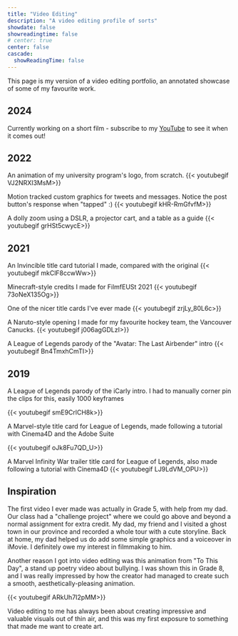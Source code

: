 ```yaml
---
title: "Video Editing"
description: "A video editing profile of sorts"
showdate: false
showreadingtime: false
# center: true
center: false
cascade:
  showReadingTime: false
---
```



This page is my version of a video editing portfolio, an annotated showcase of some of my favourite work.

## 2024
Currently working on a short film - subscribe to my [YouTube](https://www.youtube.com/@linguinelabs?sub_confirmation=1) to see it when it comes out!

## 2022
An animation of my university program's logo, from scratch.
{{< youtubegif VJ2NRXI3MsM>}}

Motion tracked custom graphics for tweets and messages. Notice the post button's response when "tapped" :)
{{< youtubegif kHR-RmGfvfM>}}

A dolly zoom using a DSLR, a projector cart, and a table as a guide
{{< youtubegif grHSt5cwycE>}}

## 2021
An Invincible title card tutorial I made, compared with the original
{{< youtubegif mkClF8ccwWw>}}

Minecraft-style credits I made for FilmfEUSt 2021
{{< youtubegif 73oNeX135Og>}}


One of the nicer title cards I've ever made
{{< youtubegif zrjLy_80L6c>}}


A Naruto-style opening I made for my favourite hockey team, the Vancouver Canucks.
{{< youtubegif j006agGDLzI>}}

A League of Legends parody of the "Avatar: The Last Airbender" intro
{{< youtubegif Bn4TmxhCmTI>}}



## 2019
A League of Legends parody of the iCarly intro. I had to manually corner pin the clips for this, easily 1000 keyframes

{{< youtubegif smE9CrlCH8k>}}

A Marvel-style title card for League of Legends, made following a tutorial with Cinema4D and the Adobe Suite

{{< youtubegif oJk8Fu7QD_U>}}

A Marvel Infinity War trailer title card for League of Legends, also made following a tutorial with Cinema4D
{{< youtubegif LJ9LdVM_OPU>}}
## Inspiration

The first video I ever made was actually in Grade 5, with help from my dad. Our class had a "challenge project" where
we could go above and beyond a normal assignment for extra credit. My dad, my friend and I visited a ghost town
in our province and recorded a whole tour with a cute storyline. Back at home, my dad helped us do add some simple graphics
and a voiceover in iMovie. I definitely owe my interest in filmmaking to him.

Another reason I got into video editing was this animation from "To This Day", a stand up poetry video about bullying.
I was shown this in Grade 8, and I was really impressed by how the creator had managed to create such a smooth,
aesthetically-pleasing animation.

{{< youtubegif ARkUh7I2pMM>}}

Video editing to me has always been about creating impressive and valuable visuals
out of thin air, and this was my first exposure to something that made me want to create art.




